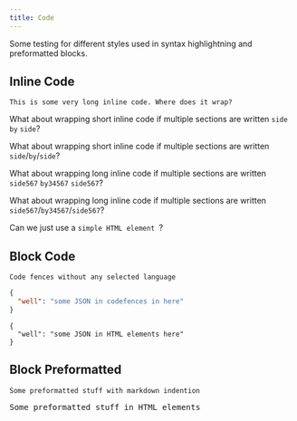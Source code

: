 ```yaml
---
title: Code
---
```


Some testing for different styles used in syntax highlightning and preformatted blocks.

## Inline Code

`This is some very long inline code. Where does it wrap?`

What about wrapping short inline code if multiple sections are written `side` `by` `side`?

What about wrapping short inline code if multiple sections are written `side`/`by`/`side`?

What about wrapping long inline code if multiple sections are written `side567` `by34567` `side567`?

What about wrapping long inline code if multiple sections are written `side567`/`by34567`/`side567`?

Can we just use a <code>simple HTML element </code>?

## Block Code

````
Code fences without any selected language
````

````json
{
  "well": "some JSON in codefences in here"
}
````

<pre><code>{
  "well": "some JSON in HTML elements here"
}
</code></pre>

## Block Preformatted

    Some preformatted stuff with markdown indention

<pre>
Some preformatted stuff in HTML elements
</pre>
